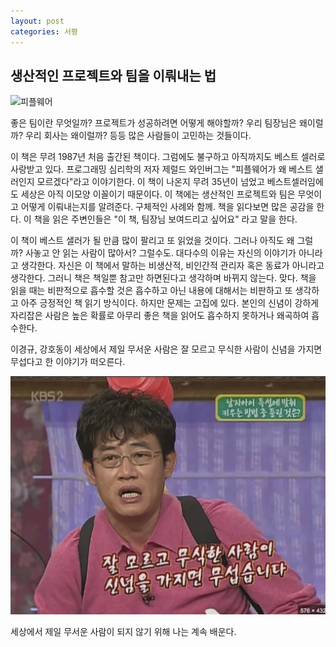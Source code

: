 ```yaml
---
layout: post
categories: 서평
---
```


## 생산적인 프로젝트와 팀을 이뤄내는 법

![피플웨어](https://image.yes24.com/momo/TopCate385/MidCate002/38416928.jpg)

좋은 팀이란 무엇일까? 프로젝트가 성공하려면 어떻게 해야할까? 우리 팀장님은 왜이럴까? 우리 회사는 왜이럴까? 등등 많은 사람들이 고민하는 것들이다. 

이 책은 무려 1987년 처음 출간된 책이다. 그럼에도 불구하고 아직까지도 베스트 셀러로 사랑받고 있다. 프로그래밍 심리학의 저자 제럴드 와인버그는 "피플웨어가 왜 베스트 샐러인지 모르겠다"라고 이야기한다. 이 책이 나온지 무려 35년이 넘었고 베스트셀러임에도 세상은 아직 이모양 이꼴이기 때문이다. 이 책에는 생산적인 프로젝트와 팀은 무엇이고 어떻게 이뤄내는지를 알려준다. 구체적인 사례와 함께. 책을 읽다보면 많은 공감을 한다. 이 책을 읽은 주변인들은 "이 책, 팀장님 보여드리고 싶어요" 라고 말을 한다.

 이 책이 베스트 샐러가 될 만큼 많이 팔리고 또 읽었을 것이다. 그러나 아직도 왜 그럴까? 사놓고 안 읽는 사람이 많아서? 그럴수도. 대다수의 이유는 자신의 이야기가 아니라고 생각한다. 자신은 이 책에서 말하는 비생산적, 비인간적 관리자 혹은 동료가 아니라고 생각한다. 그러니 책은 책일뿐 참고만 하면된다고 생각하며 바뀌지 않는다. 맞다. 책을 읽을 때는 비판적으로 흡수할 것은 흡수하고 아닌 내용에 대해서는 비판하고 또 생각하고 아주 긍정적인 책 읽기 방식이다. 하지만 문제는 고집에 있다. 본인의 신념이 강하게 자리잡은 사람은 높은 확률로 아무리 좋은 책을 읽어도 흡수하지 못하거나 왜곡하여 흡수한다. 

 이경규, 강호동이 세상에서 제일 무서운 사람은 잘 모르고 무식한 사람이 신념을 가지면 무섭다고 한 이야기가 떠오른다. 

 ![Alt text](/assets/img/image.png)

 세상에서 제일 무서운 사람이 되지 않기 위해 나는 계속 배운다. 

